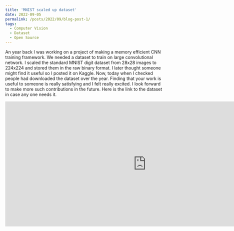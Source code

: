```yaml
---
title: 'MNIST scaled up dataset'
date: 2022-09-05
permalink: /posts/2022/09/blog-post-1/
tags:
  - Computer Vision
  - Dataset
  - Open Source
---
```


An year back I was working on a project of making a memory efficient CNN training framework. We needed a dataset to train on large convolutional network. I scaled the standard MNIST digit dataset from 28x28 images to 224x224 and stored them in the raw binary format. I later thought someone might find it useful so I posted it on Kaggle. Now, today when I checked people had downloaded the dataset over the year. Finding that your work is useful to someone is really satisfying and I felt really excited. I look forward to make more such contributions in the future. 
Here is the link to the dataset in case any one needs it.

<iframe src="https://www.kaggle.com/datasets/dhruvdesh/mnist224by224testdataset" height="400" width="900" style="margin: 0 auto; max-width: 950px;" frameborder="0" scrolling="auto" title="Question-Answering System with Basic NLP Technique"></iframe>

